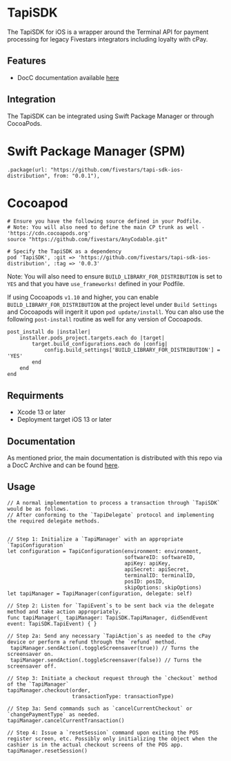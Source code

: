 # TapiSDK

  The TapiSDK for iOS is a wrapper around the Terminal API for payment processing for legacy Fivestars integrators including loyalty with cPay.

## Features
- DocC documentation available [here](docs)

## Integration

The TapiSDK can be integrated using Swift Package Manager or through CocoaPods.

# Swift Package Manager (SPM)
```
.package(url: "https://github.com/fivestars/tapi-sdk-ios-distribution", from: "0.0.1"),
```

# Cocoapod
```
# Ensure you have the following source defined in your Podfile.
# Note: You will also need to define the main CP trunk as well - 'https://cdn.cocoapods.org'
source "https://github.com/fivestars/AnyCodable.git"

# Specify the TapiSDK as a dependency
pod 'TapiSDK', :git => 'https://github.com/fivestars/tapi-sdk-ios-distribution', :tag => '0.0.3'
```

Note: You will also need to ensure `BUILD_LIBRARY_FOR_DISTRIBUTION` is set to `YES` and that you have `use_frameworks!` defined in your Podfile. 

If using Cocoapods `v1.10` and higher, you can enable `BUILD_LIBRARY_FOR_DISTRIBUTION` at the project level under `Build Settings` and Cocoapods will ingerit it upon `pod update/install`. You can also use the following `post-install` routine as well for any version of Cocoapods.
```
post_install do |installer|
	installer.pods_project.targets.each do |target|
		target.build_configurations.each do |config|
			config.build_settings['BUILD_LIBRARY_FOR_DISTRIBUTION'] = 'YES'
		end
	end
end
```

## Requirments
- Xcode 13 or later
- Deployment target iOS 13 or later

## Documentation
As mentioned prior, the main documentation is distributed with this repo via a DocC Archive and can be found [here](docs).

## Usage
```
// A normal implementation to process a transaction through `TapiSDK` would be as follows.
// After conforming to the `TapiDelegate` protocol and implementing the required delegate methods.


// Step 1: Initialize a `TapiManager` with an appropriate `TapiConfiguration`
let configuration = TapiConfiguration(environment: environment,
                                      softwareID: softwareID,
                                      apiKey: apiKey,
                                      apiSecret: apiSecret,
                                      terminalID: terminalID,
                                      posID: posID,
                                      skipOptions: skipOptions)
let tapiManager = TapiManager(configuration, delegate: self)

// Step 2: Listen for `TapiEvent`s to be sent back via the delegate method and take action appropriately.
func tapiManager(_ tapiManager: TapiSDK.TapiManager, didSendEvent event: TapiSDK.TapiEvent) { }

// Step 2a: Send any necessary `TapiAction`s as needed to the cPay device or perform a refund through the `refund` method.
 tapiManager.sendAction(.toggleScreensaver(true)) // Turns the screensaver on.
 tapiManager.sendAction(.toggleScreensaver(false)) // Turns the screensaver off.

// Step 3: Initiate a checkout request through the `checkout` method of the `TapiManager`
tapiManager.checkout(order,
                     transactionType: transactionType)

// Step 3a: Send commands such as `cancelCurrentCheckout` or `changePaymentType` as needed.
tapiManager.cancelCurrentTransaction()

// Step 4: Issue a `resetSession` command upon exiting the POS register screen, etc. Possibly only initializing the object when the cashier is in the actual checkout screens of the POS app.
tapiManager.resetSession()
```